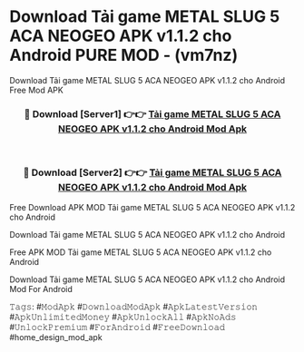 # Download Tải game METAL SLUG 5 ACA NEOGEO APK v1.1.2 cho Android PURE MOD - (vm7nz)
Download Tải game METAL SLUG 5 ACA NEOGEO APK v1.1.2 cho Android Free Mod APK

<div align="center">
<h3>🔴 Download [Server1] 👉👉 <a href="https://apk-comot.site?title=Tải_game_METAL_SLUG_5_ACA_NEOGEO_APK_v1.1.2_cho_Android">Tải game METAL SLUG 5 ACA NEOGEO APK v1.1.2 cho Android Mod Apk</a></h3><br>

<h3>🔴 Download [Server2] 👉👉 <a href="https://apk-comot.site?title=Tải_game_METAL_SLUG_5_ACA_NEOGEO_APK_v1.1.2_cho_Android">Tải game METAL SLUG 5 ACA NEOGEO APK v1.1.2 cho Android Mod Apk</a></h3>
</div>


Free Download APK MOD Tải game METAL SLUG 5 ACA NEOGEO APK v1.1.2 cho Android

Download Tải game METAL SLUG 5 ACA NEOGEO APK v1.1.2 cho Android 

Free APK MOD Tải game METAL SLUG 5 ACA NEOGEO APK v1.1.2 cho Android 

Download Tải game METAL SLUG 5 ACA NEOGEO APK v1.1.2 cho Android Mod For Android

𝚃𝚊𝚐𝚜: #𝙼𝚘𝚍𝙰𝚙𝚔 #𝙳𝚘𝚠𝚗𝚕𝚘𝚊𝚍𝙼𝚘𝚍𝙰𝚙𝚔 #𝙰𝚙𝚔𝙻𝚊𝚝𝚎𝚜𝚝𝚅𝚎𝚛𝚜𝚒𝚘𝚗 #𝙰𝚙𝚔𝚄𝚗𝚕𝚒𝚖𝚒𝚝𝚎𝚍𝙼𝚘𝚗𝚎𝚢 #𝙰𝚙𝚔𝚄𝚗𝚕𝚘𝚌𝚔𝙰𝚕𝚕 #𝙰𝚙𝚔𝙽𝚘𝙰𝚍𝚜 #𝚄𝚗𝚕𝚘𝚌𝚔𝙿𝚛𝚎𝚖𝚒𝚞𝚖 #𝙵𝚘𝚛𝙰𝚗𝚍𝚛𝚘𝚒𝚍 #𝙵𝚛𝚎𝚎𝙳𝚘𝚠𝚗𝚕𝚘𝚊𝚍 #home_design_mod_apk
